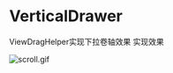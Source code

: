 # VerticalDrawer
ViewDragHelper实现下拉卷轴效果
实现效果
    
    
![scroll.gif](http://upload-images.jianshu.io/upload_images/1760489-8833a6b5640ab1df.gif?imageMogr2/auto-orient/strip)
